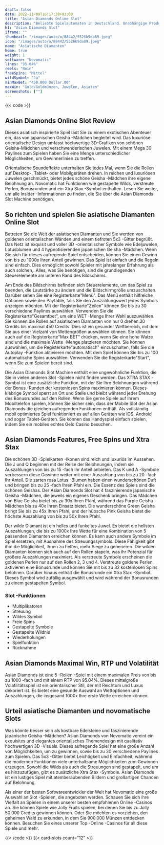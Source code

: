 ```yaml
---
draft: false
date: 2022-11-09T16:17:38+03:00
title: "Asian Diamonds Online Slot"
description: "Beliebte Spielautomaten in Deutschland. Unabhängige Produktbewertungen und exklusive Anmeldeangebote. Jetzt spielen!"
h1: "Asian Diamonds Slot"
iframe: ""
thumbnail: "/images/auto/o/88442/5526b9da89.jpeg"
icon: "/images/auto/o/88442/5526b9da89.jpeg"
name: "Asiatische Diamanten"
home: true
weight: 1
software: "Novomatic"
lines: "95.04%"
reels: "Nein"
freeSpins: "Mittel"
wildSymbol: "Ja"
minMaxBet: "450.000 Dollar.00"
maxWin: "Gold/Goldmünzen, Juwelen, Asiaten"
screenshots: [""]
---
```


{{< code >}}<h2>Asian Diamonds Online Slot Review</h2><p>Dieses asiatisch inspirierte Spiel lädt Sie zu einem exotischen Abenteuer ein, das von japanischen Geisha -Mädchen begleitet wird. Das luxuriöse orientalische Design umfasst hochwertige 3D-Grafiken von schönen Geisha-Mädchen und verschwenderischen Juwelen. Mit einem Mega 30 Paylines zum Spielen haben Sie eine Menge unterschiedlicher Möglichkeiten, um Gewinnerlinien zu treffen.</p><p>Orientalische Soundeffekte unterhalten Sie jedes Mal, wenn Sie die Rollen auf Desktop-, Tablet- oder Mobilgeräten drehen. In reichen und luxuriösen Juwelen geschmückt, bietet jedes schöne Geisha -Mädchen ihre eigene Belohnung an. Novomatic hat Funktionen wie gestapelte Wilds, verstreute Perlen, Bonusrunden und ein Xtra Stax -Symbol enthalten. Lesen Sie weiter, um alle Insider -Informationen zu finden, die Sie über die Asian Diamonds Slot Machine benötigen.</p><h2>So richten und spielen Sie asiatische Diamanten Online Slot</h2><p>Betreten Sie die Welt der asiatischen Diamanten und Sie werden von goldenen orientalischen Wänden und einem tiefroten 5x3 -Gitter begrüßt. Das Netz ist exquisit und voller 3D -orientalischer Symbole wie Edeljuwelen, Lotusblumen und 4 hypnotisierenden japanischen Geisha -Mädchen. Wenn Sie sich für dieses aufregende Spiel entscheiden, können Sie einen Gewinn von bis zu 1000x Ihren Anteil gewinnen. Das Spiel ist einfach und die Regeln sind einfach. Dies ermöglicht sowohl Spieler mit jahrelanger Erfahrung als auch solchen,. Alles, was Sie benötigen, sind die grundlegenden Steuerelemente am unteren Rand des Bildschirms.</p><p>Am Ende des Bildschirms befinden sich Steuerelemente, um das Spiel zu beenden, die Lautstärke zu ändern und die Bildschirmgröße umzuschalten. Darüber sehen Sie eine Registerkarte"Menü". Das Menü enthält hilfreiche Optionen sowie den Paytable, falls Sie den Auszahlungswert jedes Symbols anzeigen möchten. Mit der Registerkarte"Zeilen" können Sie bis zu 30 verschiedene Paylines auswählen. Verwenden Sie die Registerkarte"Gesamtbet", um eine WET -Menge Ihrer Wahl auszuwählen. Sie können die Rollen auf asiatischen Diamanten von nur 0 drehen.30 Credits bis maximal 450 Credits. Dies ist ein gesunder Wettbereich, mit dem Sie aus einer Vielzahl von Wettengrößen auswählen können. Sie können auch auf die Registerkarte"Max BET" drücken, wenn Sie eine hohe Walze sind und die maximale Wette -Menge platzieren möchten. Sie können auswählen, um die Registerkarte"automatisch" einzuschalten, falls Sie die Autoplay -Funktion aktivieren möchten. Mit dem Spiel können Sie bis zu 100 automatische Spins auswählen. Verwenden Sie die Registerkarte"Start", wenn Sie zum Spielen bereit sind.</p><p>Die Asian Diamonds Slot Machine enthält eine ungewöhnliche Funktion, die Sie in vielen anderen Slot -Spielen nicht finden werden. Das XTRA STAX -Symbol ist eine zusätzliche Funktion, mit der Sie Ihre Belohnungen während der Bonus -Runden der kostenlosen Spins maximieren können. Dieses klebrige Symbol sperrt an Ort und Stelle und bleibt während jeder Drehung des Bonusrundes auf den Rollen. Wenn Sie gerne Spiele auf Ihrem Mobiltelefon spielen, können Sie sicher sein, dass der Mobile Slot der Asian Diamonds die gleichen aufregenden Funktionen enthält. Als vollständig mobil optimiertes Spiel funktioniert es auf allen Geräten wie iOS, Android und sogar Tablet-Geräten. Sie können das Handyspiel einfach spielen, indem Sie ein mobiles echtes Geld Casino besuchen.</p><h2>Asian Diamonds Features, Free Spins und Xtra Stax</h2><p>Die schönen 3D -Spielkarten -Ikonen sind reich und luxuriös im Aussehen. Die J und Q beginnen mit der Reise der Belohnungen, indem sie Auszahlungen von bis zu 15 -fach Ihr Anteil anbieten. Das K und A -Symbole verbessern diese Gewinne weiter mit einer Auszahlung von bis zu 20 -fach Ihr Anteil. Die zarten rosa Lotus -Blumen haben einen wunderschönen Duft und bringen bis zu 25 -fach Ihren Pfahl ein. Die Essenz des Spiels sind die schönen Geishas. Der Asian Diamonds Slot hat 4 faszinierende japanische Geisha -Mädchen, die jeweils ein eigenes Geschenk bringen. Das Mädchen von Blue Geisha bietet bis zu 30x Ihren Pfahl, während das Purple Geisha -Mädchen bis zu 40x Ihren Einsatz bietet. Die wunderschöne Green Geisha bringt Sie bis zu 45x Ihren Pfahl, und der hübsche Pink Geisha bietet die höchste Auszahlung von bis zu 50x Ihren Pfahl.</p><p>Der wilde Diamant ist ein helles und funkeltes Juwel. Es bietet die hellsten Auszahlungen, die bis zu 1000x Ihre Wette für eine Kombination von 5 passenden Diamanten erreichen können. Es kann auch andere Symbole im Spiel ersetzen, mit Ausnahme des Streuungssymbols. Diese Fähigkeit gibt ihm die Möglichkeit, Ihnen zu helfen, mehr Siege zu generieren. Die wilden Diamanten können sich auch auf den Rollen stapeln, was ihr Potenzial für größere Auszahlungen maximiert. Als verstreute Symbole erscheinen die goldenen Perlen nur auf den Rollen 2, 3 und 4. Verstreute goldene Perlen aktivieren eine Bonusrunde und können Sie mit bis zu 32 kostenlosen Spins belohnen. Darüber hinaus enthält die Bonusrunde ein Xtra Stax -Symbol. Dieses Symbol wird zufällig ausgewählt und wird während der Bonusrunden zu einem gestapelten Symbol.</p><h3>
Slot -Funktionen</h3><ul>
<li></span>
Multiplikatoren</li>
<li></span>
Streuung</li>
<li></span>
Wildes Symbol</li>
<li></span>
Freie Spins</li>
<li></span>
Gestapelte Symbole</li>
<li></span>
Gestapelte Wildnis</li>
<li></span>
Wiederholungen</li>
<li></span>
Spielfunktion</li>
<li></span>
Rücknahme</li></ul><h2>Asian Diamonds Maximal Win, RTP und Volatilität</h2><p>Asian Diamonds ist eine 5 -Rollen -Spiel mit einem maximalen Preis von bis zu 1000 -fach und mit einem RTP von 95.04%. Dieses mittelgroße Volatilitätsspiel ist ein orientalischer Stil, der mit Reichtum und Luxus dekoriert ist. Es bietet eine gesunde Auswahl an Wettoptionen und Auszahlungen, die insgesamt 1000x Ihre erste Wette erreichen können.</p><h2>Urteil asiatische Diamanten und novomatische Slots</h2><p>Was könnte besser sein als kostbare Edelsteine und faszinierende japanische Geisha -Mädchen? Asian Diamonds von Novomatic vereint ein exquisites und elegantes orientalisches Themendesign mit qualitativ hochwertigen 3D -Visuals. Dieses aufregende Spiel hat eine große Anzahl von Möglichkeiten, um zu gewinnen, sowie bis zu 30 verschiedene Paylines zum Spielen. Das 5x3 -Gitter bietet Leichtigkeit und Einfachheit, während die modernen Funktionen viele unterhaltsame Möglichkeiten zum Gewinnen erzeugen. Sowohl die Wilds als auch die Streuungen sind gestapelt, und um es hinzuzufügen, gibt es zusätzliche Xtra Stax -Symbole. Asian Diamonds ist ein lustiges Spiel mit atemberaubenden Bildern und großartigen Chancen auf Belohnung.</p><p>Als einer der besten Softwareentwickler der Welt hat Novomatic eine große Auswahl an Slot -Spielen, die angeboten werden. Schauen Sie sich ihre Vielfalt an Spielen in einem unserer besten empfohlenen Online -Casinos an. Sie können Spiele wie Jolly Fruits spielen, bei denen Sie bis zu Jolly 50.000 Credits gewinnen können. Oder Sie möchten es vorziehen, den geheimen Wald zu erkunden, in dem Sie 900.000 Münzen entdecken können. Besuchen Sie eines unserer Top -Online -Casinos für all diese Spiele und mehr.</p>{{< /code >}}
 {{< card-slots count="12" >}}